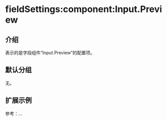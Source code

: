 # fieldSettings:component:Input.Preview

## 介绍

表示的是字段组件“Input.Preview”的配置项。

## 默认分组

无。

## 扩展示例

参考：...

